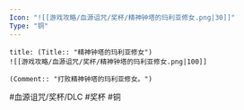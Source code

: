 ```yaml
---
Icon: "![[游戏攻略/血源诅咒/奖杯/精神钟塔的玛利亚修女.png|30]]"
Type: "铜"
---
```

```ad-common-bronze-trophy
title: (Title:: "精神钟塔的玛利亚修女")
![[游戏攻略/血源诅咒/奖杯/精神钟塔的玛利亚修女.png|100]]

(Comment:: "打败精神钟塔的玛利亚修女。")
```

#血源诅咒/奖杯/DLC #奖杯 #铜
